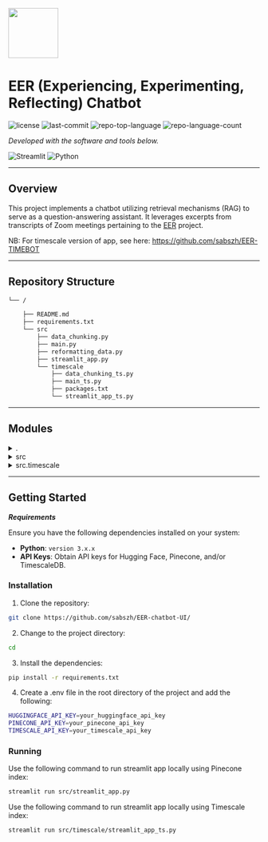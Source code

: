 <p align="left">
  <img src="https://static.vecteezy.com/system/resources/previews/024/673/126/original/question-answer-chat-document-paper-with-ai-artificial-intelligence-chat-bot-3d-render-icon-illustration-design-png.png" width="100" />
  <h1 align="left">EER (Experiencing, Experimenting, Reflecting) Chatbot</h1>
</p>

<p align="left">
    <img src="https://img.shields.io/github/license/sabszh/EER-chatbot-UI?style=flat&color=0080ff" alt="license">
    <img src="https://img.shields.io/github/last-commit/sabszh/EER-chatbot-UI?style=flat&logo=git&logoColor=white&color=0080ff" alt="last-commit">
    <img src="https://img.shields.io/github/languages/top/sabszh/EER-chatbot-UI?style=flat&color=0080ff" alt="repo-top-language">
    <img src="https://img.shields.io/github/languages/count/sabszh/EER-chatbot-UI?style=flat&color=0080ff" alt="repo-language-count">
<p>
<p align="left">
		<em>Developed with the software and tools below.</em>
</p>
<p align="left">
	<img src="https://img.shields.io/badge/Streamlit-FF4B4B.svg?style=flat&logo=Streamlit&logoColor=white" alt="Streamlit">
	<img src="https://img.shields.io/badge/Python-3776AB.svg?style=flat&logo=Python&logoColor=white" alt="Python">
</p>
<hr>

##  Overview

This project implements a chatbot utilizing retrieval mechanisms (RAG) to serve as a question-answering assistant. It leverages excerpts from transcripts of Zoom meetings pertaining to the [EER](https://www.eer.info/) project.

NB: For timescale version of app, see here: https://github.com/sabszh/EER-TIMEBOT

---

##  Repository Structure

```sh
└── /

    ├── README.md
    ├── requirements.txt
    └── src
        ├── data_chunking.py
        ├── main.py
        ├── reformatting_data.py
        ├── streamlit_app.py
        └── timescale
            ├── data_chunking_ts.py
            ├── main_ts.py
            ├── packages.txt
            └── streamlit_app_ts.py
```

---

##  Modules

<details closed><summary>.</summary>

| File                                                                                      | Summary                                                                                                                                                                                        |
| ---                                                                                       | ---                                                                                                                                                                                            |
| [requirements.txt](https://github.com/sabszh/EER-chatbot-UI/blob/master/requirements.txt) | This `requirements.txt` ensures the application's compatibility and functionality by defining necessary Python packages for the data processing and web application modules of the repository. |                                 |

</details>

<details closed><summary>src</summary>

| File                                                                                                  | Summary                                                                                                                                                                                                          |
| ---                                                                                                   | ---                                                                                                                                                                                                              |
| [main.py](https://github.com/sabszh/EER-chatbot-UI/blob/master/src/main.py)                           | The `main.py` within this repository sets up a chatbot leveraging Pinecone index and HuggingFace embeddings for document search, with custom prompt templates for the EER Project's inquiries. |
| [streamlit_app.py](https://github.com/sabszh/EER-chatbot-UI/blob/master/src/streamlit_app.py)         | Core interface of the chatbot, allowing user to select AI models and adjust interaction parameters within a Streamlit-based web app.                                                                               |
| [reformatting_data.py](https://github.com/sabszh/EER-chatbot-UI/blob/master/src/reformatting_data.py) | The script `reformatting_data.py` within the repo transforms raw transcript files into a structured CSV format, handling various timestamp styles and creating a standardized naming and storage schema.         |
| [data_chunking.py](https://github.com/sabszh/EER-chatbot-UI/blob/master/src/data_chunking.py)         | The data_chunking.py module is responsible for extracting and preparing text data from various document types within a document processing pipeline.                                                             |

</details>

<details closed><summary>src.timescale</summary>

| File                                                                                                          | Summary                                                                                                                                                                                                        |
| ---                                                                                                           | ---                                                                                                                                                                                                            |
| [main_ts.py](https://github.com/sabszh/EER-chatbot-UI/blob/master/src/timescale/main_ts.py)                   | This component interfaces with the TimescaleDB and Hugging Face services, primarily handling embeddings and document loading for the data processing pipeline.                                                 |
| [streamlit_app_ts.py](https://github.com/sabszh/EER-chatbot-UI/blob/master/src/timescale/streamlit_app_ts.py) | This snippet initializes a Streamlit app providing interface for a chatbot, with timescale data interaction. |
| [data_chunking_ts.py](https://github.com/sabszh/EER-chatbot-UI/blob/master/src/timescale/data_chunking_ts.py) | The `data_chunking_ts.py` script within the Timescale module handles text data ingestion from CSV files, with UUIDs based on timestamps, and then chunks the data for further processing.       |

</details>

---

##  Getting Started

***Requirements***

Ensure you have the following dependencies installed on your system:

* **Python**: `version 3.x.x`
* **API Keys**: Obtain API keys for Hugging Face, Pinecone, and/or TimescaleDB.

###  Installation

1. Clone the  repository:

```sh
git clone https://github.com/sabszh/EER-chatbot-UI/
```

2. Change to the project directory:

```sh
cd 
```

3. Install the dependencies:

```sh
pip install -r requirements.txt
```

4. Create a .env file in the root directory of the project and add the following:

```sh
HUGGINGFACE_API_KEY=your_huggingface_api_key
PINECONE_API_KEY=your_pinecone_api_key
TIMESCALE_API_KEY=your_timescale_api_key
```

###  Running 

Use the following command to run streamlit app locally using Pinecone index:

```sh
streamlit run src/streamlit_app.py
```

Use the following command to run streamlit app locally using Timescale index:

```sh
streamlit run src/timescale/streamlit_app_ts.py
```